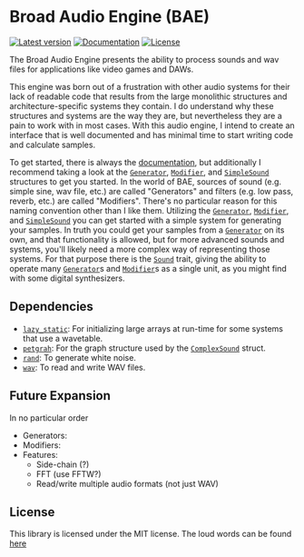 # Broad Audio Engine (BAE)

[![Latest version](https://img.shields.io/crates/v/bae_rs.svg)](https://crates.io/crates/bae_rs "bae_rs on crates.io")
[![Documentation](https://docs.rs/bae_rs/badge.svg)](https://docs.rs/bae_rs "bae_rs documentation")
[![License](https://img.shields.io/crates/l/bae_rs.svg)](https://github.com/ChylerDev/BAE#license "bae_rs license")

The Broad Audio Engine presents the ability to process sounds and wav files for applications like video games and DAWs.

This engine was born out of a frustration with other audio systems for their lack of readable code that results from the large monolithic structures and architecture-specific systems they contain. I do understand why these structures and systems are the way they are, but nevertheless they are a pain to work with in most cases. With this audio engine, I intend to create an interface that is well documented and has minimal time to start writing code and calculate samples.

To get started, there is always the [documentation], but additionally I recommend taking a look at the [`Generator`], [`Modifier`], and [`SimpleSound`] structures to get you started. In the world of BAE, sources of sound (e.g. simple sine, wav file, etc.) are called "Generators" and filters (e.g. low pass, reverb, etc.) are called "Modifiers". There's no particular reason for this naming convention other than I like them. Utilizing the [`Generator`], [`Modifier`], and [`SimpleSound`] you can get started with a simple system for generating your samples. In truth you could get your samples from a [`Generator`] on its own, and that functionality is allowed, but for more advanced sounds and systems, you'll likely need a more complex way of representing those systems. For that purpose there is the [`Sound`] trait, giving the ability to operate many [`Generator`]s and [`Modifier`]s as a single unit, as you might find with some digital synthesizers.

[documentation]: https://docs.rs/bae_rs
[`Generator`]: https://docs.rs/bae_rs/0.10.0/bae_rs/generators/trait.Generator.html
[`Modifier`]: https://docs.rs/bae_rs/0.10.0/bae_rs/modifiers/trait.Modifier.html
[`Sound`]: https://docs.rs/bae_rs/0.10.0/bae_rs/sounds/sound/trait.Sound.html
[`SimpleSound`]: https://docs.rs/bae_rs/0.10.0/bae_rs/sounds/simple_sound/struct.SimpleSound.html

## Dependencies

* [`lazy_static`](https://crates.io/crates/lazy_static): For initializing large arrays at run-time for some systems that use a wavetable.
* [`petgrah`](https://crates.io/crates/petgraph): For the graph structure used by the [`ComplexSound`](https://docs.rs/bae_rs/0.10.0/bae_rs/sounds/complex_sound/struct.ComplexSound.html) struct.
* [`rand`](https://crates.io/crates/rand): To generate white noise.
* [`wav`](https://crates.io/crates/wav): To read and write WAV files.

## Future Expansion

In no particular order

* Generators:
* Modifiers:
* Features:
  * Side-chain (?)
  * FFT (use FFTW?)
  * Read/write multiple audio formats (not just WAV)

## License

This library is licensed under the MIT license. The loud words can be found [here](LICENSE)
